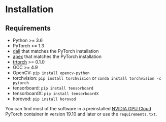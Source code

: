 # Installation

## Requirements
- Python >= 3.6
- PyTorch >= 1.3
- [dali](https://github.com/NVIDIA/DALI#installing-or-building-dali) that matches the PyTorch installation
- [apex](https://github.com/NVIDIA/apex) that matches the PyTorch installation
- [trtorch](https://github.com/NVIDIA/TRTorch) >= 0.1.0
- GCC >= 4.9
- OpenCV: `pip install opencv-python`
- torchvision: `pip install torchvision` or `conda install torchvision -c pytorch`
- tensorboard: `pip install tensorboard`
- tensorboardX: `pip install tensorboardX`
- horovod: `pip install horovod`


You can find most of the software in a preinstalled [NVIDIA GPU Cloud](ngc.nvidia.com) PyTorch container in version 19.10 and later or use the `requirements.txt`.

